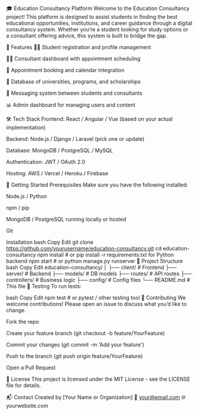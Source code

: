 🎓 Education Consultancy Platform
Welcome to the Education Consultancy project! This platform is designed to assist students in finding the best educational opportunities, institutions, and career guidance through a digital consultancy system. Whether you’re a student looking for study options or a consultant offering advice, this system is built to bridge the gap.

🚀 Features
🧑‍🎓 Student registration and profile management

🧑‍💼 Consultant dashboard with appointment scheduling

📆 Appointment booking and calendar integration

🏫 Database of universities, programs, and scholarships

📩 Messaging system between students and consultants

📊 Admin dashboard for managing users and content

🛠️ Tech Stack
Frontend: React / Angular / Vue (based on your actual implementation)

Backend: Node.js / Django / Laravel (pick one or update)

Database: MongoDB / PostgreSQL / MySQL

Authentication: JWT / OAuth 2.0

Hosting: AWS / Vercel / Heroku / Firebase

🏁 Getting Started
Prerequisites
Make sure you have the following installed:

Node.js / Python

npm / pip

MongoDB / PostgreSQL running locally or hosted

Git

Installation
bash
Copy
Edit
git clone https://github.com/yourusername/education-consultancy.git
cd education-consultancy
npm install    # or pip install -r requirements.txt for Python backend
npm start      # or python manage.py runserver
📂 Project Structure
bash
Copy
Edit
education-consultancy/
│
├── client/                 # Frontend
├── server/                 # Backend
├── models/                 # DB models
├── routes/                 # API routes
├── controllers/            # Business logic
├── config/                 # Config files
└── README.md               # This file
🧪 Testing
To run tests:

bash
Copy
Edit
npm test   # or pytest / other testing tool
🤝 Contributing
We welcome contributions! Please open an issue to discuss what you’d like to change.

Fork the repo

Create your feature branch (git checkout -b feature/YourFeature)

Commit your changes (git commit -m 'Add your feature')

Push to the branch (git push origin feature/YourFeature)

Open a Pull Request

📄 License
This project is licensed under the MIT License - see the LICENSE file for details.

📬 Contact
Created by [Your Name or Organization]
📧 your@email.com
🌐 yourwebsite.com
